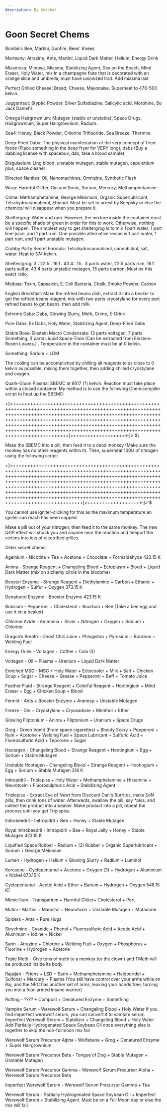 ```yaml
---
description: By Kolokol
---
```


# Goon Secret Chems

Bombini: Bee, Martini, Gunfire, Bees' Knees&#x20;

Marteeny: Atrazine, Ants, Martini, Liquid Dark Matter, Helium, Energy Drink

Miasmosa: Mimosa, Miasma, Stabilizing Agent, Sex on the Beach, Mind Eraser, Holy Water, mix in a champagne flute that is decorated with an orange slice and umbrella, must have unionized trait. Add miasma last&#x20;

Perfect Grilled Cheese: Bread, Cheese, Mayonaise. Superheat to 470-500 kelvin.

Juggernaut: Styptic Powder, Silver Sulfadiazine, Salicylic acid, Morphine, Bo Jack Daniel's&#x20;

Omega Hairgrownium: Mutagen (stable or unstable), Space Drugs, Hairgrownium, Super Hairgrownium, Radium.&#x20;

Sea4: Honey, Black Powder, Chlorine Trifluoride, Sea Breeze, Thermite&#x20;

Deep-Fried Dabs: The physical manifestation of the very concept of fried foods (Place something in the deep fryer for VERY long), dabs (Buy a dabbing license with spacebux, dab, take a blood sample)&#x20;

Disguiseium: Ling blood, unstable mutagen, stable mutagen, capulettium plus, space cleaner&#x20;

Directed Nanites: Oil, Nanomachines, Omnizine, Synthetic Flesh&#x20;

Warp: Harmful Glitter, Gin and Sonic, Sorium, Mercury, Methamphetamine&#x20;

Crime: Methamphetamine, George Melonium, Organic Superlubricant, Tetrahydrocannabinol, Ethanol. Must be set to arrest by Beepsky or else the chemical will disappear when you prepare it.&#x20;

Sheltergrog: Water and rum. However, the mixture inside the container must be a specific shade of green in order for this to work. Otherwise, nothing will happen. The simplest way to get sheltergrog is to mix 1 part water, 1 part lime juice, and 1 part rum. One possible alternative recipe is 1 part water, 1 part rum, and 1 part unstable mutagen.

Crabby Party Secret Formula: Tetrahydrocannabinol, cannabidiol, salt, water. Heat to 374 kelvin.&#x20;

Sheltestgrog: 3 : 22.5 : 16.1 : 43.4 : 15 . 3 parts water, 22.5 parts rum, 16.1 parts sulfur, 43.4 parts unstable mutagen, 15 parts carbon. Must be this exact ratio.&#x20;

Medusa: Toxin, Capsaicin, E. Coli Bacteria, Chalk, Smoke Powder, Carbon&#x20;

English Breakfast: Make the refried beans dish, extract it into a beaker to get the refried beans reagent, mix with two parts cryostylane for every part refried beans to get beans, then add milk.&#x20;

Extreme Dabs: Dabs, Glowing Slurry, Meth, Crime, E-Drink&#x20;

Pure Dabs: Ex Dabs, Holy Water, Stabilizing Agent, Deep-Fried Dabs

Stable Bose-Einstein Macro Condensate: 13 parts voltagen, 7 parts Something, 3 parts Liquid Space-Time (Can be extracted from Einstein-Rosen Loaves.) . Temperature in the container must be at 0 kelvin.&#x20;

Something: Sorium + LDM

The cooling can be accomplished by chilling all reagents to as close to 0 kelvin as possible, mixing them together, then adding chilled cryostylane and oxygen.

Quark-Gluon Plasma: SBEMC at 6617 (?) kelvin. Reaction must take place within a closed container. My method is to use the following Chemicompiler script to heat up the SBEMC:

\+}>+++++++++++++++++++++++++++++++++++++++++++++++++++++++++++++++++++++++++++++++++++++++++++++++++++++++++++++++++++++++++++++++++++++++++++++++++++++++++++++++++++++++++++++++++++++++++++++++++++++++++++++++++++++++++++++++++++++++++++++++++++++++++++++++++++++++++++++++++++++++++++++++++++++++++++++++++++++++++++++++++++++++++++++++++++++++\[>++++++++++++++++++<-]>'$\


Make the SBEMC into a pill, then feed it to a dead monkey (Make sure the monkey has no other reagents within it). Then, superheat 100U of nitrogen using the following script:

\+}>++++++++++++++++++++++++++++++++++++++++++++++++++++++++++++++++++++++++++++++++++++++++++++++++++++++++++++++++++++++++++++++++++++++++++++++++++++++++++++++++++++++++++++++++++++++++++++++++++++++++++++++++++++++++++++++++++++++++++++++++++++++++++++++++++++++++++++++++++++++++++++++++++++++++++++++++++++++++++++++++++++++++++++++++++++++++++++++++++++++++++++++++++++++++++++++++++++++++++++++++++\[>++++++++++++++++++<-]>'$

You cannot use igniter-clicking for this as the maximum temperature an igniter can reach has been capped.

Make a pill out of your nitrogen, then feed it to the same monkey. The new QGP effect will shock you and anyone near the reaction and teleport the victims into lots of electrified grilles.&#x20;



Older secret chems:

Ageinium - Nicotine + Tea + Acetone + Chocolate + Formaldehyde 423.15 K&#x20;

Anima - Strange Reagent + Changeling Blood + Ectoplasm + Blood + Liquid Dark Matter (mix on alchemy circle in the biodome)&#x20;

Booster Enzyme - Strange Reagent + Diethylamine + Carbon + Ethanol + Hydrogen + Sulfur + Oxygen 373.15 K&#x20;

Denatured Enzyme - Booster Enzyme 423.15 K&#x20;

Bubsium - Pepperoni + Cholesterol + Bourbon + Bee (Take a bee egg and use it on a beaker)

Chlorine Azide - Ammonia + Silver + Nitrogen + Oxygen + Sodium + Chlorine&#x20;

Dragon’s Breath - Ghost Chili Juice + Phlogiston + Pyrosium + Bourbon + Welding Fuel&#x20;

Energy Drink - Voltagen + Coffee + Cola (3)&#x20;

Voltagen - Oil + Plasma + Uranium + Liquid Dark Matter

Enriched MSG - MSG + Holy Water + Ectocooler + Milk + Salt + Chicken Soup + Sugar + Cheese + Grease + Pepperoni + Beff + Tomato Juice&#x20;

Feather Fluid - Strange Reagent + Colorful Reagent + Hootingium + Mind Eraser + Egg + Chicken Soup + Blood&#x20;

Fermid - Ants + Booster Enzyme + Aranesp + Unstable Mutagen&#x20;

Freeze - Gin + Cryostylane + Cryoxadone + Menthol + Ether&#x20;

Glowing Fliptonium - Anima + Fliptonium + Uranium + Space Drugs&#x20;

Grog - Green Vomit (From space cigarettes) + Bloody Scary + Pepperoni + Rum + Acetone + Welding Fuel + Space Lubricant + Sulfuric Acid + Fluorosulfuric Acid + Teporone + Sugar&#x20;

Hootagen - Changeling Blood + Strange Reagent + Hootingium + Egg + Sorium + Stable Mutagen&#x20;

Unstable Hootagen - Changeling Blood + Strange Reagent + Hootingium + Egg + Sorium + Stable Mutagen 318 K&#x20;

Initropidril - Triplepiss + Holy Water + Methamphetamine + Histamine + Neurotoxin + Fluorosulphuric Acid + Stabilizing Agent&#x20;

Triplepiss - Extract Eye of Newt from Discount Dan's Burritos, make EoN pills, then drink tons of water. Afterwards, swallow the pill, say \*piss, and collect the product into a beaker. Make product into a pill, repeat the process until you get Triplepiss.&#x20;

Initrobeedril - Initropidril + Bee + Honey + Stable Mutagen&#x20;

Royal Initrobeedril - Initropidril + Bee + Royal Jelly + Honey + Stable Mutagen 473.15 K&#x20;

Liquified Space Rubber - Radium + (2) Rubber + Organic Superlubricant + Sorium + George Melonium&#x20;

Lumen - Hydrogen + Helium + Glowing Slurry + Radium + Luminol&#x20;

Kerosene - Cyclopentanol + Acetone + Oxygen (3) + Hydrogen + Aluminium + Nickel 873.15 K

Cyclopentanol - Acetic Acid + Ether + Barium + Hydrogen + Oxygen 548.15 K]&#x20;

Mimicillium - Transparium + Harmful Glitter+ Cholesterol + Port&#x20;

Mutini - Martini + Mannitol + Neurotoxin + Unstable Mutagen + Mutadone

Spiders - Ants + Pure Hugs

Strychnine - Cyanide + Phenol + Fluorosulfuric Acid + Acetic Acid + Aluminum + Iodine + Nickel

Sarin - Atrazine + Chlorine + Welding Fuel + Oxygen + Phosphorus + Fluorine + Hydrogen + Acetone

Triple Meth - Give tons of meth to a monkey (or the clown) and TMeth will be produced inside its body

Rajaijah - Prions + LSD + Sarin + Methamphetamine + Haloperidol + Sulfonal + Mercury + Plasma (You still have control over your arms while on Raj, and the NPC has another set of arms, leaving your hands free, turning you into a four-armed insane warrior)

Rotting - ???? + Compost + Denatured Enzyme + Something

Vampire Serum - Werewolf Serum + Changeling Blood + Holy Water If you find imperfect werewolf serum, you can convert it to vampire serum Imperfect Werewolf Serum + Stabilizer + Changeling Blood + Holy Water Add Partially Hydrogenated Space Soybean Oil once everything else is together to skip the non-fullmoon mix fail

Werewolf Serum Precursor Alpha - Wolfsbane + Grog + Denatured Enzyme + Super Hairgrownium

Werewolf Serum Precursor Beta - Tongue of Dog + Stable Mutagen + Unstable Mutagen

Werewolf Serum Precursor Gamma - Werewolf Serum Precursor Alpha + Werewolf Serum Precursor Beta

Imperfect Werewolf Serum - Werewolf Serum Precursor Gamma + Tea

Werewolf Serum - Partially Hydrogenated Space Soybean Oil + Imperfect Werewolf Serum + Stabilizing Agent. Must be on a Full Moon day or else the mix will fail.
